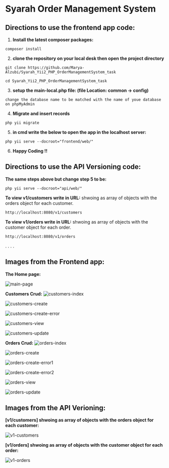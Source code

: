 # Syarah Order Management System 

## Directions to use the frontend app code:
1. **Install the latest composer packages:**
```
composer install
```
2. **clone the repository on your local desk then open the project directory**
```
git clone https://github.com/Marya-Alzubi/Syarah_Yii2_PHP_OrderManagementSystem_task
```
```
cd Syarah_Yii2_PHP_OrderManagementSystem_task
```
3. **setup the main-local.php file: (file Location: common -> config)**
```
change the database name to be matched with the name of youe database on phpMyAdmin
```
4. **Migrate and insert records**
```
php yii migrate
```
5. **in cmd write the below to open the app in the localhost server:**
```
php yii serve --docroot="frontend/web/"
```
6. **Happy Coding !!**

## Directions to use the API Versioning code:
**The same steps above but change step 5 to be:**
```
php yii serve --docroot="api/web/"
```
**To view v1/customers write in URL:**
shwoing as array of objects with the orders object for each customer.
```
http://localhost:8080/v1/customers
```
**To view v1/orders write in URL:**
shwoing as array of objects with the customer object for each order.
```
http://localhost:8080/v1/orders
```
.
.
.
.
## Images from the Frontend app:
**The Home page:**

![main-page](https://user-images.githubusercontent.com/71829413/153700776-7694e214-5955-4eb2-8ced-812b64ccec22.PNG)


**Customers Crud:**
![customers-index](https://user-images.githubusercontent.com/71829413/153700683-41339bce-a4c3-45bf-a275-bfd4b05f3ae3.PNG)

![customers-create](https://user-images.githubusercontent.com/71829413/153700691-9fb5d38c-13a8-40b8-8291-7eeb01c7923b.PNG)

![customers-create-error](https://user-images.githubusercontent.com/71829413/153700698-5ba29fa2-b704-47c1-95d4-764304c3aad0.PNG)

![customers-view](https://user-images.githubusercontent.com/71829413/153700703-5959b939-efbc-4440-a662-a82adbd32b1b.PNG)

![customers-update](https://user-images.githubusercontent.com/71829413/153700706-3bc3490a-960c-462b-95fd-11d646ae8814.PNG)

**Orders Crud:**
![orders-index](https://user-images.githubusercontent.com/71829413/153700725-1a7e5aa4-e799-4c3a-85ce-bfae4fbbed1c.PNG)

![orders-create](https://user-images.githubusercontent.com/71829413/153700735-8fe6c5d7-4b96-480d-900d-db6573752e44.PNG)

![orders-create-error1](https://user-images.githubusercontent.com/71829413/153700737-602638b7-29b9-423c-848a-eecb55c737e8.PNG)

![orders-create-error2](https://user-images.githubusercontent.com/71829413/153700738-9a56f3e9-7f7d-4e30-a7a3-84aaa40dc230.PNG)

![orders-view](https://user-images.githubusercontent.com/71829413/153700744-2fd6df58-c9ae-4bbb-8056-d17a99b9a73b.PNG)

![orders-update](https://user-images.githubusercontent.com/71829413/153700746-1160ffa1-524f-40ec-93e4-99366b21e82f.PNG)

## Images from the API Verioning:
**[v1/customers]  shwoing as array of objects with the orders object for each customer:**

![v1-customers](https://user-images.githubusercontent.com/71829413/153700818-b984dac8-af49-44c9-8a02-4e8482a127aa.PNG)

**[v1/orders] shwoing as array of objects with the customer object for each order:**

![v1-orders](https://user-images.githubusercontent.com/71829413/153700906-6b4789ef-4af4-4496-b123-10435d69948f.PNG)


